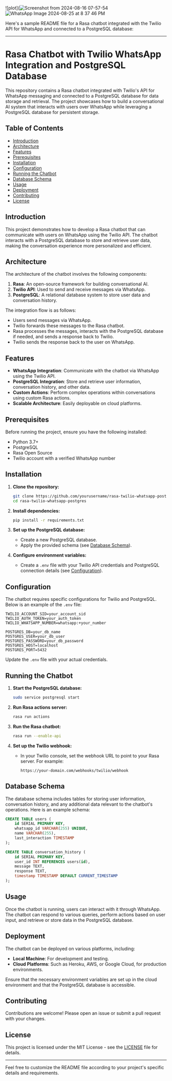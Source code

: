 
![plot](![Screenshot from 2024-08-16 07-57-54](https://github.com/user-attachments/assets/02450048-dbd2-4f17-96a1-989e024c6cc4)
![WhatsApp Image 2024-08-25 at 8 37 46 PM](https://github.com/user-attachments/assets/45763a77-cb08-46a7-96be-21bcf5783fcc)

Here's a sample README file for a Rasa chatbot integrated with the Twilio API for WhatsApp and connected to a PostgreSQL database:

---

# Rasa Chatbot with Twilio WhatsApp Integration and PostgreSQL Database

This repository contains a Rasa chatbot integrated with Twilio's API for WhatsApp messaging and connected to a PostgreSQL database for data storage and retrieval. The project showcases how to build a conversational AI system that interacts with users over WhatsApp while leveraging a PostgreSQL database for persistent storage.

## Table of Contents

- [Introduction](#introduction)
- [Architecture](#architecture)
- [Features](#features)
- [Prerequisites](#prerequisites)
- [Installation](#installation)
- [Configuration](#configuration)
- [Running the Chatbot](#running-the-chatbot)
- [Database Schema](#database-schema)
- [Usage](#usage)
- [Deployment](#deployment)
- [Contributing](#contributing)
- [License](#license)

## Introduction

This project demonstrates how to develop a Rasa chatbot that can communicate with users on WhatsApp using the Twilio API. The chatbot interacts with a PostgreSQL database to store and retrieve user data, making the conversation experience more personalized and efficient.

## Architecture

The architecture of the chatbot involves the following components:

1. **Rasa**: An open-source framework for building conversational AI.
2. **Twilio API**: Used to send and receive messages via WhatsApp.
3. **PostgreSQL**: A relational database system to store user data and conversation history.

The integration flow is as follows:
- Users send messages via WhatsApp.
- Twilio forwards these messages to the Rasa chatbot.
- Rasa processes the messages, interacts with the PostgreSQL database if needed, and sends a response back to Twilio.
- Twilio sends the response back to the user on WhatsApp.

## Features

- **WhatsApp Integration**: Communicate with the chatbot via WhatsApp using the Twilio API.
- **PostgreSQL Integration**: Store and retrieve user information, conversation history, and other data.
- **Custom Actions**: Perform complex operations within conversations using custom Rasa actions.
- **Scalable Architecture**: Easily deployable on cloud platforms.

## Prerequisites

Before running the project, ensure you have the following installed:

- Python 3.7+
- PostgreSQL
- Rasa Open Source
- Twilio account with a verified WhatsApp number

## Installation

1. **Clone the repository:**
   ```bash
   git clone https://github.com/yourusername/rasa-twilio-whatsapp-postgres.git
   cd rasa-twilio-whatsapp-postgres
   ```

2. **Install dependencies:**
   ```bash
   pip install -r requirements.txt
   ```

3. **Set up the PostgreSQL database:**
   - Create a new PostgreSQL database.
   - Apply the provided schema (see [Database Schema](#database-schema)).

4. **Configure environment variables:**
   - Create a `.env` file with your Twilio API credentials and PostgreSQL connection details (see [Configuration](#configuration)).

## Configuration

The chatbot requires specific configurations for Twilio and PostgreSQL. Below is an example of the `.env` file:

```env
TWILIO_ACCOUNT_SID=your_account_sid
TWILIO_AUTH_TOKEN=your_auth_token
TWILIO_WHATSAPP_NUMBER=whatsapp:+your_number

POSTGRES_DB=your_db_name
POSTGRES_USER=your_db_user
POSTGRES_PASSWORD=your_db_password
POSTGRES_HOST=localhost
POSTGRES_PORT=5432
```

Update the `.env` file with your actual credentials.

## Running the Chatbot

1. **Start the PostgreSQL database:**
   ```bash
   sudo service postgresql start
   ```

2. **Run Rasa actions server:**
   ```bash
   rasa run actions
   ```

3. **Run the Rasa chatbot:**
   ```bash
   rasa run --enable-api
   ```

4. **Set up the Twilio webhook:**
   - In your Twilio console, set the webhook URL to point to your Rasa server. For example:
     ```
     https://your-domain.com/webhooks/twilio/webhook
     ```

## Database Schema

The database schema includes tables for storing user information, conversation history, and any additional data relevant to the chatbot's operations. Here is an example schema:

```sql
CREATE TABLE users (
    id SERIAL PRIMARY KEY,
    whatsapp_id VARCHAR(255) UNIQUE,
    name VARCHAR(255),
    last_interaction TIMESTAMP
);

CREATE TABLE conversation_history (
    id SERIAL PRIMARY KEY,
    user_id INT REFERENCES users(id),
    message TEXT,
    response TEXT,
    timestamp TIMESTAMP DEFAULT CURRENT_TIMESTAMP
);
```

## Usage

Once the chatbot is running, users can interact with it through WhatsApp. The chatbot can respond to various queries, perform actions based on user input, and retrieve or store data in the PostgreSQL database.

## Deployment

The chatbot can be deployed on various platforms, including:

- **Local Machine**: For development and testing.
- **Cloud Platforms**: Such as Heroku, AWS, or Google Cloud, for production environments.

Ensure that the necessary environment variables are set up in the cloud environment and that the PostgreSQL database is accessible.

## Contributing

Contributions are welcome! Please open an issue or submit a pull request with your changes.

## License

This project is licensed under the MIT License - see the [LICENSE](LICENSE) file for details.

---

Feel free to customize the README file according to your project's specific details and requirements.
